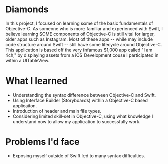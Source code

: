 # Diamonds

In this project, I focused on learning some of the basic fundamentals of Objective-C. As someone who is more familiar and experienced with Swift, I believe learning SOME components of Objective-C is still vital for larger, older apps such as Instagram. Most of these apps -- while may include code structure around Swift -- still have some lifecycle around Objective-C. This application is based off the very infamous $1,000 app called "I am rich," by displaying assets from a iOS Development couse I participated in within a UITableView.

# What I learned
- Understanding the syntax difference between Objective-C and Swift.
- Using Interface Builder (Storyboards) within a Objective-C based applicaiton.
- Introduction of header and main file types.
- Considering limited skill-set in Objective-C, using what knowledge I understand now to allow my application to successfully work.

# Problems I'd face
- Exposing myself outside of Swift led to many syntax difficulties.
